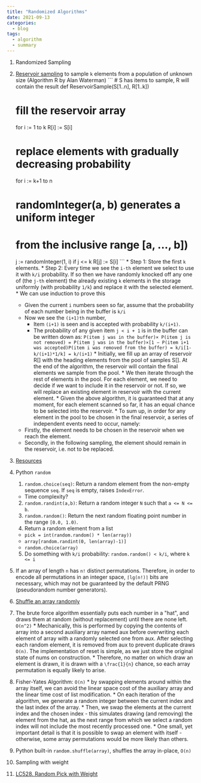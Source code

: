 ```yaml
---
title: "Randomized Algorithms"
date: 2021-09-13
categories:
  - blog
tags:
  - algorithm
  - summary
---
```


1. Randomized Sampling
  1. [Reservoir sampling][LC382. Linked List Random Node] to sample `k` elements from a population of unknown size (Algorithm R by Alan Waterman)
    ```
    # S has items to sample, R will contain the result
    def ReservoirSample(S[1..n], R[1..k])
      # fill the reservoir array
      for i := 1 to k
          R[i] := S[i]

      # replace elements with gradually decreasing probability
      for i := k+1 to n
        # randomInteger(a, b) generates a uniform integer
        #   from the inclusive range [a, ..., b])
        j := randomInteger(1, i)
        if j <= k
            R[j] := S[i]
    ```
    * Step 1: Store the first `k` elements.
    * Step 2: Every time we see the `i-th` element we select to use it with `k/i` probability. If so then we have randomly knocked off any one of (the `j-th` element) the already existing `k` elements in the storage uniformly (with probability `1/k`) and replace it with the selected element.
    * We can use induction to prove this
      * Given the current `i` numbers seen so far, assume that the probability of each number being in the buffer is `k/i`
      * Now we see the `(i+1)th` number, 
        * Item `(i+1)` is seen and is accepted with probability `k/(i+1)`.
        * The probability of any given item `j < i + 1` is in the buffer can be written down as: `P(item j was in the buffer)× P(item j is not removed) = P(item j was in the buffer)×[1 − P(item i+1 was accepted)P(item i was removed from the buffer) = k/i[1- k/(i+1)*1/k] = k/(i+1)`
    * Initially, we fill up an array of reservoir R[] with the heading elements from the pool of samples S[]. At the end of the algorithm, the reservoir will contain the final elements we sample from the pool.
    * We then iterate through the rest of elements in the pool. For each element, we need to decide if we want to include it in the reservoir or not. If so, we will replace an existing element in reservoir with the current element.
    * Given the above algorithm, it is guaranteed that at any moment, for each element scanned so far, it has an equal chance to be selected into the reservoir.
    * To sum up, in order for any element in the pool to be chosen in the final reservoir, a series of independent events need to occur, namely:
      * Firstly, the element needs to be chosen in the reservoir when we reach the element.
      * Secondly, in the following sampling, the element should remain in the reservoir, i.e. not to be replaced.

  1. [Resources][Reservoir Sampling]


2. Python `random`
    1. `random.choice(seq)`: Return a random element from the non-empty sequence `seq`. If `seq` is empty, raises `IndexError`. 
      * Time complexity? 
    2. `random.randint(a,b)`: Return a random integer `N` such that `a <= N <= b`.
    3. `random.random()`: Return the next random floating point number in the range `[0.0, 1.0)`.
    4. Return a random element from a list
      * `pick = int(random.random() * len(array))`
      * `array[random.randint(0, len(array)-1)]`
      * `random.choice(array)`
    5. Do something with `k/i` probability: `random.random() < k/i`, where `k <= i`


3. If an array of length `n` has `n!` distinct permutations. Therefore, in order to encode all permutations in an integer space, `⌈lg(n!)⌉` bits are necessary, which may not be guaranteed by the default PRNG (pseudorandom number generators).

4. [Shuffle an array randomly][LC384. Shuffle an Array]
  1.  The brute force algorithm essentially puts each number in a "hat", and draws them at random (without replacement) until there are none left. `O(n^2)`
    * Mechanically, this is performed by copying the contents of array into a second auxiliary array named aux before overwriting each element of array with a randomly selected one from aux. After selecting each random element, it is removed from aux to prevent duplicate draws `O(n)`. The implementation of reset is simple, as we just store the original state of nums on construction.
    * Therefore, no matter on which draw an element is drawn, it is drawn with a `\frac{1}{n}` chance, so each array permutation is equally likely to arise.
  2. Fisher-Yates Algorithm: `O(n)`
    * by swapping elements around within the array itself, we can avoid the linear space cost of the auxiliary array and the linear time cost of list modification.
    * On each iteration of the algorithm, we generate a random integer between the current index and the last index of the array. 
    * Then, we swap the elements at the current index and the chosen index - this simulates drawing (and removing) the element from the hat, as the next range from which we select a random index will not include the most recently processed one. 
    * One small, yet important detail is that it is possible to swap an element with itself - otherwise, some array permutations would be more likely than others. 
  3. Python built-in `random.shuffle(array)`, shuffles the array in-place, `O(n)`

5. Sampling with weight
  1. [LC528. Random Pick with Weight][LC528. Random Pick with Weight]

[LC382. Linked List Random Node]: https://leetcode.com/problems/linked-list-random-node/
[LC384. Shuffle an Array]: https://leetcode.com/problems/shuffle-an-array/
[LC528. Random Pick with Weight]: https://leetcode.com/problems/random-pick-with-weight/
[Reservoir Sampling]: https://florian.github.io/reservoir-sampling/